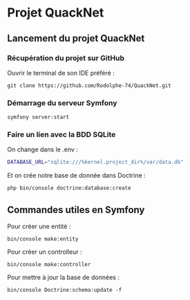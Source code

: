 # Projet QuackNet

## Lancement du projet QuackNet

### Récupération du projet sur GitHub

Ouvrir le terminal de son IDE préféré : 
```
git clone https://github.com/Rodolphe-74/QuackNet.git
```

### Démarrage du serveur Symfony
```
symfony server:start
```

### Faire un lien avec la BDD SQLite
On change dans le .env :
```bash
DATABASE_URL="sqlite:///%kernel.project_dir%/var/data.db"
```

Et on crée notre base de donnée dans Doctrine :
```bash
php bin/console doctrine:database:create
```

## Commandes utiles en Symfony

Pour créer une entité :
```
bin/console make:entity
```
Pour créer un controlleur :
```
bin/console make:controller
```
Pour mettre à jour la base de données :
```
bin/console Doctrine:schema:update -f
```

